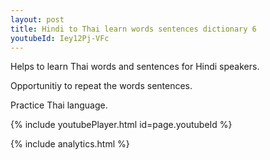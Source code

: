 ```yaml
---
layout: post
title: Hindi to Thai learn words sentences dictionary 6 
youtubeId: Iey12Pj-VFc
---
```

 
 
Helps to learn Thai words and sentences for Hindi speakers.

Opportunitiy to repeat the words sentences. 

Practice Thai language. 
 
{% include youtubePlayer.html id=page.youtubeId %}
 
 
{% include analytics.html %}